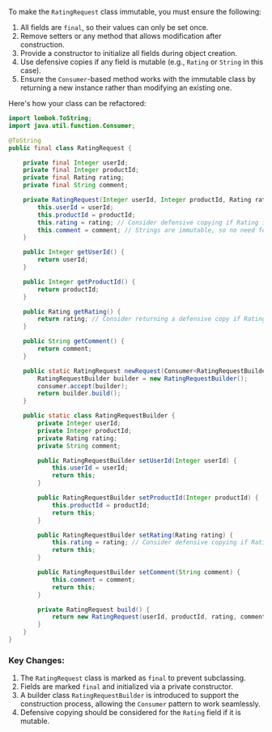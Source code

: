 To make the `RatingRequest` class immutable, you must ensure the following:

1. All fields are `final`, so their values can only be set once.
2. Remove setters or any method that allows modification after construction.
3. Provide a constructor to initialize all fields during object creation.
4. Use defensive copies if any field is mutable (e.g., `Rating` or `String` in this case).
5. Ensure the `Consumer`-based method works with the immutable class by returning a new instance rather than modifying an existing one.

Here's how your class can be refactored:

```java
import lombok.ToString;
import java.util.function.Consumer;

@ToString
public final class RatingRequest {

    private final Integer userId;
    private final Integer productId;
    private final Rating rating;
    private final String comment;

    private RatingRequest(Integer userId, Integer productId, Rating rating, String comment) {
        this.userId = userId;
        this.productId = productId;
        this.rating = rating; // Consider defensive copying if Rating is mutable
        this.comment = comment; // Strings are immutable, so no need for copying
    }

    public Integer getUserId() {
        return userId;
    }

    public Integer getProductId() {
        return productId;
    }

    public Rating getRating() {
        return rating; // Consider returning a defensive copy if Rating is mutable
    }

    public String getComment() {
        return comment;
    }

    public static RatingRequest newRequest(Consumer<RatingRequestBuilder> consumer) {
        RatingRequestBuilder builder = new RatingRequestBuilder();
        consumer.accept(builder);
        return builder.build();
    }

    public static class RatingRequestBuilder {
        private Integer userId;
        private Integer productId;
        private Rating rating;
        private String comment;

        public RatingRequestBuilder setUserId(Integer userId) {
            this.userId = userId;
            return this;
        }

        public RatingRequestBuilder setProductId(Integer productId) {
            this.productId = productId;
            return this;
        }

        public RatingRequestBuilder setRating(Rating rating) {
            this.rating = rating; // Consider defensive copying if Rating is mutable
            return this;
        }

        public RatingRequestBuilder setComment(String comment) {
            this.comment = comment;
            return this;
        }

        private RatingRequest build() {
            return new RatingRequest(userId, productId, rating, comment);
        }
    }
}
```

### Key Changes:

1. The `RatingRequest` class is marked as `final` to prevent subclassing.
2. Fields are marked `final` and initialized via a private constructor.
3. A builder class `RatingRequestBuilder` is introduced to support the construction process, allowing the `Consumer` pattern to work seamlessly.
4. Defensive copying should be considered for the `Rating` field if it is mutable.